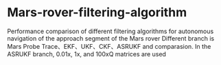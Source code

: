 # Mars-rover-filtering-algorithm
Performance comparison of different filtering algorithms for autonomous navigation of the approach segment of the Mars rover
Different branch is Mars Probe Trace、EKF、UKF、CKF、ASRUKF and comparasion.
In the ASRUKF branch, 0.01x, 1x, and 100xQ matrices are used 
